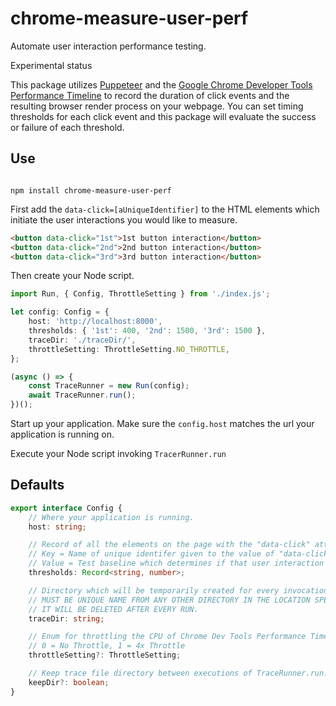 # chrome-measure-user-perf

Automate user interaction performance testing.

Experimental status

This package utilizes [Puppeteer](https://developers.google.com/web/tools/puppeteer) and the [Google Chrome Developer Tools Performance Timeline](https://developers.google.com/web/tools/chrome-devtools/evaluate-performance/reference) to record the duration of click events and the resulting browser render process on your webpage. You can set timing thresholds for each click event and this package will evaluate the success or failure of each threshold.

## Use

```shell

npm install chrome-measure-user-perf

```

First add the `data-click=[aUniqueIdentifier]` to the HTML elements which initiate the user interactions you would like to measure.

```html
<button data-click="1st">1st button interaction</button>
<button data-click="2nd">2nd button interaction</button>
<button data-click="3rd">3rd button interaction</button>
```

Then create your Node script.

```typescript
import Run, { Config, ThrottleSetting } from './index.js';

let config: Config = {
	host: 'http://localhost:8000',
	thresholds: { '1st': 400, '2nd': 1500, '3rd': 1500 },
	traceDir: './traceDir/',
	throttleSetting: ThrottleSetting.NO_THROTTLE,
};

(async () => {
	const TraceRunner = new Run(config);
	await TraceRunner.run();
})();
```

Start up your application. Make sure the `config.host` matches the url your application is running on.

Execute your Node script invoking `TracerRunner.run`

## Defaults

```typescript
export interface Config {
	// Where your application is running.
	host: string;

	// Record of all the elements on the page with the "data-click" attribute
	// Key = Name of unique identifer given to the value of "data-click" for each element
	// Value = Test baseline which determines if that user interaction passes or fails
	thresholds: Record<string, number>;

	// Directory which will be temporarily created for every invocation of TraceRunner.run
	// MUST BE UNIQUE NAME FROM ANY OTHER DIRECTORY IN THE LOCATION SPECIFIED!
	// IT WILL BE DELETED AFTER EVERY RUN.
	traceDir: string;

	// Enum for throttling the CPU of Chrome Dev Tools Performance Timeline
	// 0 = No Throttle, 1 = 4x Throttle
	throttleSetting?: ThrottleSetting;

	// Keep trace file directory between executions of TraceRunner.run. Helpful for debugging.
	keepDir?: boolean;
}
```
